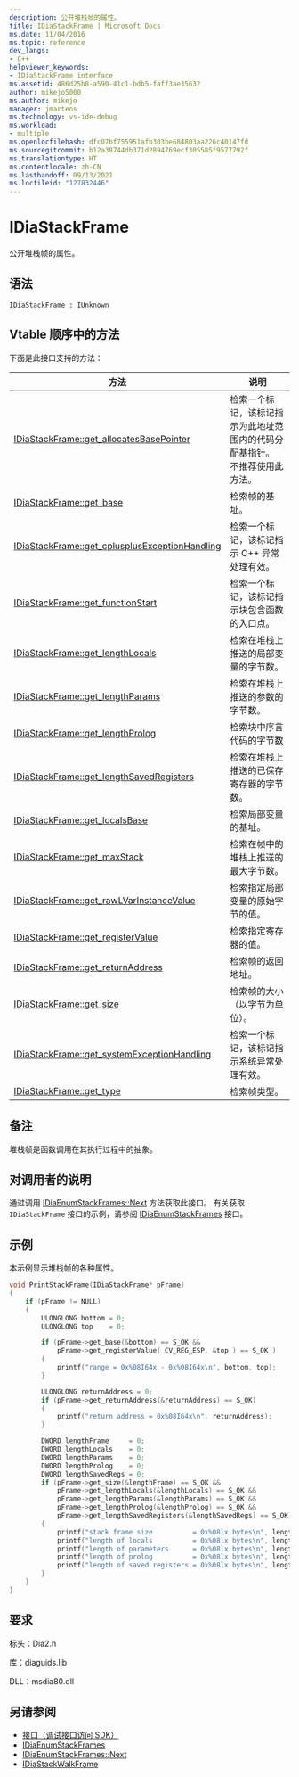 ```yaml
---
description: 公开堆栈帧的属性。
title: IDiaStackFrame | Microsoft Docs
ms.date: 11/04/2016
ms.topic: reference
dev_langs:
- C++
helpviewer_keywords:
- IDiaStackFrame interface
ms.assetid: 486d25b8-a590-41c1-bdb5-faff3ae35632
author: mikejo5000
ms.author: mikejo
manager: jmartens
ms.technology: vs-ide-debug
ms.workload:
- multiple
ms.openlocfilehash: dfc07bf755951afb303be684803aa226c40147fd
ms.sourcegitcommit: b12a38744db371d2894769ecf305585f9577792f
ms.translationtype: HT
ms.contentlocale: zh-CN
ms.lasthandoff: 09/13/2021
ms.locfileid: "127832446"
---
```

# <a name="idiastackframe"></a>IDiaStackFrame
公开堆栈帧的属性。

## <a name="syntax"></a>语法

```
IDiaStackFrame : IUnknown
```

## <a name="methods-in-vtable-order"></a>Vtable 顺序中的方法
下面是此接口支持的方法：

|方法|说明|
|------------|-----------------|
|[IDiaStackFrame::get_allocatesBasePointer](../../debugger/debug-interface-access/idiastackframe-get-allocatesbasepointer.md)|检索一个标记，该标记指示为此地址范围内的代码分配基指针。 不推荐使用此方法。|
|[IDiaStackFrame::get_base](../../debugger/debug-interface-access/idiastackframe-get-base.md)|检索帧的基址。|
|[IDiaStackFrame::get_cplusplusExceptionHandling](../../debugger/debug-interface-access/idiastackframe-get-cplusplusexceptionhandling.md)|检索一个标记，该标记指示 C++ 异常处理有效。|
|[IDiaStackFrame::get_functionStart](../../debugger/debug-interface-access/idiastackframe-get-functionstart.md)|检索一个标记，该标记指示块包含函数的入口点。|
|[IDiaStackFrame::get_lengthLocals](../../debugger/debug-interface-access/idiastackframe-get-lengthlocals.md)|检索在堆栈上推送的局部变量的字节数。|
|[IDiaStackFrame::get_lengthParams](../../debugger/debug-interface-access/idiastackframe-get-lengthparams.md)|检索在堆栈上推送的参数的字节数。|
|[IDiaStackFrame::get_lengthProlog](../../debugger/debug-interface-access/idiastackframe-get-lengthprolog.md)|检索块中序言代码的字节数|
|[IDiaStackFrame::get_lengthSavedRegisters](../../debugger/debug-interface-access/idiastackframe-get-lengthsavedregisters.md)|检索在堆栈上推送的已保存寄存器的字节数。|
|[IDiaStackFrame::get_localsBase](../../debugger/debug-interface-access/idiastackframe-get-localsbase.md)|检索局部变量的基址。|
|[IDiaStackFrame::get_maxStack](../../debugger/debug-interface-access/idiastackframe-get-maxstack.md)|检索在帧中的堆栈上推送的最大字节数。|
|[IDiaStackFrame::get_rawLVarInstanceValue](../../debugger/debug-interface-access/idiastackframe-get-rawlvarinstancevalue.md)|检索指定局部变量的原始字节的值。|
|[IDiaStackFrame::get_registerValue](../../debugger/debug-interface-access/idiastackframe-get-registervalue.md)|检索指定寄存器的值。|
|[IDiaStackFrame::get_returnAddress](../../debugger/debug-interface-access/idiastackframe-get-returnaddress.md)|检索帧的返回地址。|
|[IDiaStackFrame::get_size](../../debugger/debug-interface-access/idiastackframe-get-size.md)|检索帧的大小（以字节为单位）。|
|[IDiaStackFrame::get_systemExceptionHandling](../../debugger/debug-interface-access/idiastackframe-get-systemexceptionhandling.md)|检索一个标记，该标记指示系统异常处理有效。|
|[IDiaStackFrame::get_type](../../debugger/debug-interface-access/idiastackframe-get-type.md)|检索帧类型。|

## <a name="remarks"></a>备注
堆栈帧是函数调用在其执行过程中的抽象。

## <a name="notes-for-callers"></a>对调用者的说明
通过调用 [IDiaEnumStackFrames::Next](../../debugger/debug-interface-access/idiaenumstackframes-next.md) 方法获取此接口。 有关获取 `IDiaStackFrame` 接口的示例，请参阅 [IDiaEnumStackFrames](../../debugger/debug-interface-access/idiaenumstackframes.md) 接口。

## <a name="example"></a>示例
本示例显示堆栈帧的各种属性。

```C++
void PrintStackFrame(IDiaStackFrame* pFrame)
{
    if (pFrame != NULL)
    {
        ULONGLONG bottom = 0;
        ULONGLONG top    = 0;

        if (pFrame->get_base(&bottom) == S_OK &&
            pFrame->get_registerValue( CV_REG_ESP, &top ) == S_OK )
        {
            printf("range = 0x%08I64x - 0x%08I64x\n", bottom, top);
        }

        ULONGLONG returnAddress = 0;
        if (pFrame->get_returnAddress(&returnAddress) == S_OK)
        {
            printf("return address = 0x%08I64x\n", returnAddress);
        }

        DWORD lengthFrame     = 0;
        DWORD lengthLocals    = 0;
        DWORD lengthParams    = 0;
        DWORD lengthProlog    = 0;
        DWORD lengthSavedRegs = 0;
        if (pFrame->get_size(&lengthFrame) == S_OK &&
            pFrame->get_lengthLocals(&lengthLocals) == S_OK &&
            pFrame->get_lengthParams(&lengthParams) == S_OK &&
            pFrame->get_lengthProlog(&lengthProlog) == S_OK &&
            pFrame->get_lengthSavedRegisters(&lengthSavedRegs) == S_OK)
        {
            printf("stack frame size          = 0x%08lx bytes\n", lengthFrame);
            printf("length of locals          = 0x%08lx bytes\n", lengthLocals);
            printf("length of parameters      = 0x%08lx bytes\n", lengthParams);
            printf("length of prolog          = 0x%08lx bytes\n", lengthProlog);
            printf("length of saved registers = 0x%08lx bytes\n", lengthSavedRegs);
        }
    }
}
```

## <a name="requirements"></a>要求
标头：Dia2.h

库：diaguids.lib

DLL：msdia80.dll

## <a name="see-also"></a>另请参阅
- [接口（调试接口访问 SDK）](../../debugger/debug-interface-access/interfaces-debug-interface-access-sdk.md)
- [IDiaEnumStackFrames](../../debugger/debug-interface-access/idiaenumstackframes.md)
- [IDiaEnumStackFrames::Next](../../debugger/debug-interface-access/idiaenumstackframes-next.md)
- [IDiaStackWalkFrame](../../debugger/debug-interface-access/idiastackwalkframe.md)
